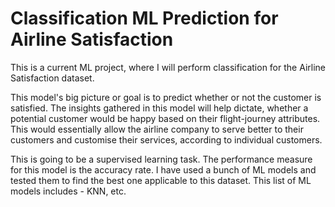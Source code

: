 # Classification ML Prediction for Airline Satisfaction
This is a current ML project, where I will perform classification for the Airline Satisfaction dataset. 

This model's big picture or goal is to predict whether or not the customer is satisfied. The insights gathered in this model will help dictate, whether a potential customer would be happy based on their flight-journey attributes. This would essentially allow the airline company to serve better to their customers and customise their services, according to individual customers. 

This is going to be a supervised learning task. The performance measure for this model is the accuracy rate. I have used a bunch of ML models and tested them to find the best one applicable to this dataset. This list of ML models includes - KNN, etc. 